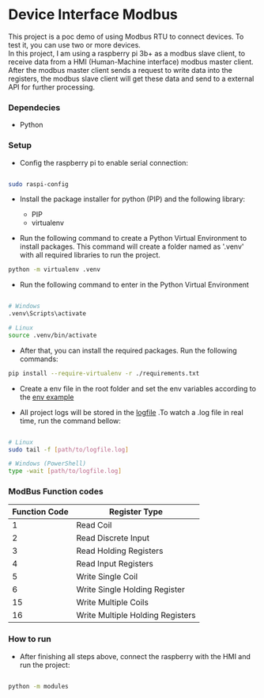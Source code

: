 # Device Interface Modbus

This project is a poc demo of using Modbus RTU to connect devices. To test it, you can use two or more devices.  
In this project, I am using a raspberry pi 3b+ as a modbus slave client, to receive data from a HMI (Human-Machine interface) modbus master client.
After the modbus master client sends a request to write data into the registers, the modbus slave client will get these data and send to a external API for further processing.


### Dependecies

- Python

### Setup

- Config the raspberry pi to enable serial connection:

```bash

sudo raspi-config
```

- Install the package installer for python (PIP) and the following library:
    - PIP
    - virtualenv


- Run the following command to create a Python Virtual Environment to install packages. This command will create
  a folder named as '.venv' with all required libraries to run the project.

```bash
python -m virtualenv .venv
```

- Run the following command to enter in the Python Virtual Environment

```bash

# Windows
.venv\Scripts\activate

# Linux
source .venv/bin/activate
```

- After that, you can install the required packages. Run the following commands:

```bash
pip install --require-virtualenv -r ./requirements.txt
```

- Create a env file in the root folder and set the env variables according to the [env example](.env.example)

- All project logs will be stored in the [logfile](./application.log) .To watch a .log file in real time, run the command bellow:

```bash

# Linux
sudo tail -f [path/to/logfile.log]

# Windows (PowerShell)
type -wait [path/to/logfile.log]

```

### ModBus Function codes

| Function Code | Register Type                    |
|---------------|----------------------------------|
| 1	            | Read Coil                        |
| 2	            | Read Discrete Input              |
| 3	            | Read Holding Registers           |
| 4	            | Read Input Registers             |
| 5	            | Write Single Coil                |
| 6	            | Write Single Holding Register    |
| 15	           | Write Multiple Coils             |
| 16	           | Write Multiple Holding Registers |

### How to run

- After finishing all steps above, connect the raspberry with the HMI and run the project:

```bash

python -m modules
```
